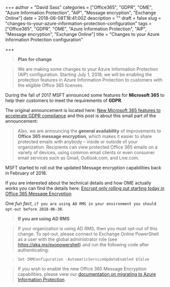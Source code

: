 +++
author = "David Sass"
categories = ["Office365", "GDPR", "OME", "Azure Information Protection", "AIP", "Message encryption", "Exchange Online"]
date = 2018-06-08T18:41:00Z
description = ""
draft = false
slug = "changes-to-your-azure-information-protection-configuration"
tags = ["Office365", "GDPR", "OME", "Azure Information Protection", "AIP", "Message encryption", "Exchange Online"]
title = "Changes to your Azure Information Protection configuration"

+++


> **Plan for change** 

> We are making some changes to your Azure Information Protection (AIP) configuration. Starting July 1, 2018, we will be enabling the protection features in Azure Information Protection to customers with the eligible Office 365 licenses.

During the fall of 2017 MSFT announced some features for **Microsoft 365** to help their customers to meet the requirements of **GDPR**. 

The original announcement is located here: [New Microsoft 365 features to accelerate GDPR compliance](https://cloudblogs.microsoft.com/microsoftsecure/2017/09/25/new-microsoft-365-features-to-accelerate-gdpr-compliance/) and this post is about this small part of the announcement:
> Also, we are announcing the **general availability** of improvements to **Office 365 message encryption**, which makes it easier to share protected emails with anybody – inside or outside of your organization. Recipients can view protected Office 365 emails on a variety of devices, using common email clients or even consumer email services such as Gmail, Outlook.com, and Live.com.

MSFT started to roll out the updated Message encryption capabilities back in February of 2018.

If you are interested about the technical details and how OME actually works you can find the details here: [Encrypt only rolling out starting today in Office 365 Message Encryption](https://techcommunity.microsoft.com/t5/Security-Privacy-and-Compliance/Encrypt-only-rolling-out-starting-today-in-Office-365-Message/ba-p/162718)

One *fun fact*, ```if you are using AD RMS in your environment you should opt-out before 2018-06-30```.

> **If you are using AD RMS**

>If your organization is using AD RMS, then you must opt-out of this change. To opt-out, please connect to Exchange Online PowerShell as a user with the global administrator role (see https://aka.ms/exopowershell) and run the following code after authenticating:

>```Set-IRMConfiguration -AutomaticServiceUpdateEnabled $false```

>If you wish to enable the new Office 365 Message Encryption capabilities, please view our [documentation on migrating to Azure Information Protection](https://docs.microsoft.com/azure/information-protection/plan-design/migrate-from-ad-rms-to-azure-rms).



